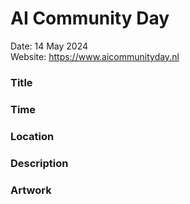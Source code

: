 # AI Community Day

Date: 14 May 2024   
Website: https://www.aicommunityday.nl

### Title

### Time

### Location

### Description

### Artwork



